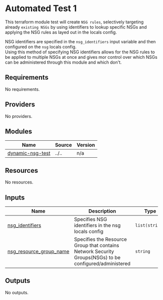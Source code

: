 # Automated Test 1

This terraform module test will create `NSG rules`, selectively targeting already `existing NSGs` by using identifiers to lookup specific NSGs and applying the NSG rules as layed out in the locals config.  

NSG identifiers are specified in the `nsg_identifiers` input variable and then configured on the `nsg` locals config.  
Using this method of specifying NSG identifiers allows for the NSG rules to be applied to multiple NSGs at once and gives mor control over which NSGs can be administered through this module and which don't.  

<!-- BEGIN_TF_DOCS -->
## Requirements

No requirements.

## Providers

No providers.

## Modules

| Name | Source | Version |
|------|--------|---------|
| <a name="module_dynamic-nsg-test"></a> [dynamic-nsg-test](#module\_dynamic-nsg-test) | ../.. | n/a |

## Resources

No resources.

## Inputs

| Name | Description | Type | Default | Required |
|------|-------------|------|---------|:--------:|
| <a name="input_nsg_identifiers"></a> [nsg\_identifiers](#input\_nsg\_identifiers) | Specifies NSG identifiers in the nsg locals config | `list(string)` | `[]` | no |
| <a name="input_nsg_resource_group_name"></a> [nsg\_resource\_group\_name](#input\_nsg\_resource\_group\_name) | Specifies the Resource Group that contains Network Security Groups(NSGs) to be configured/administered | `string` | n/a | yes |

## Outputs

No outputs.
<!-- END_TF_DOCS -->